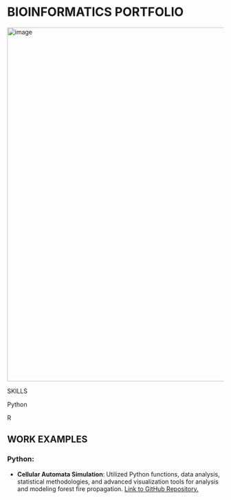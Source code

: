 # BIOINFORMATICS PORTFOLIO

<img width="821" alt="image" src="https://github.com/sapir-mardan/portfolio/assets/92859243/fe6df891-428c-41e6-b93a-3fe1afaf8165">


 SKILLS

Python

R

## WORK EXAMPLES

### Python:
* **Cellular Automata Simulation**: Utilized Python functions, data analysis, statistical methodologies, and advanced visualization tools for analysis and modeling forest fire propagation. [Link to GitHub Repository.](https://github.com/sapir-mardan/CellularAutomataFireModel)


